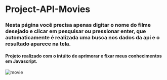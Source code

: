 # Project-API-Movies

<h3>Nesta página você precisa apenas digitar o nome do filme desejado e clicar em pesquisar ou pressionar enter, que automaticamente é realizada uma busca nos dados da api e o resultado aparece na tela.</h3>

<h4>Projeto realizado com o intúito de aprimorar e fixar meus conhecimentos em Javascript.</h4>


![movie](https://user-images.githubusercontent.com/102994125/191756932-207024bb-f579-4410-8fdd-3f88f70c9fb0.gif)
